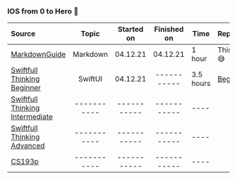 ### IOS from 0 to Hero 🤟

| Source          | Topic         | Started on    | Finished on |   Time     | Repository | 
| :---            | :----:        | :----:        | :----:      |   ----     |  ----     |
| [MarkdownGuide](https://www.markdownguide.org/extended-syntax/)                       									                                                      | Markdown		    |  04.12.21     | 04.12.21      |   1 hour     | This repo😅 |             
| [Swiftfull Thinking Beginner](https://www.youtube.com/watch?v=-Yp0LS61Nxk&list=PLwvDm4VfkdphqETTBf-DdjCoAvhai1QpO)                                            | SwiftUI  		    |  04.12.21     | -----------   |    3.5 hours    | [Beginner](https://github.com/Maaakson/Swiftfull-Thinking-Beginner) |                                                                                                                                                           
| [Swiftfull Thinking Intermediate](https://www.youtube.com/watch?v=S5e1eXL8Vpk&list=PLwvDm4VfkdpiagxAXCT33Rkwnc5IVhTar)                                        | -----------     | -----------   | -----------   |   ----     |             |
| [Swiftfull Thinking Advanced](https://www.youtube.com/watch?v=sdaFLQgR4xY&list=PLwvDm4Vfkdphc1LLLjCaEd87BEg07M97y)                                            | -----------     | -----------   | -----------   |   ----     |             |
| [CS193p](https://cs193p.sites.stanford.edu/)                                                                               																		| -----------     | -----------   | -----------   |   ----     |             |
